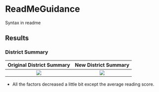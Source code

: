 # ReadMeGuidance
Syntax in readme


## Results
### District Summary 
|Original District Summary                         | New District Summary                                    |
|:----------:                                      |                                :-----------------------:|
|![](Resources/1.PNG)                              |![](Resources/2.PNG)                                     |
* All the factors decreased a little bit except the average reading score.
